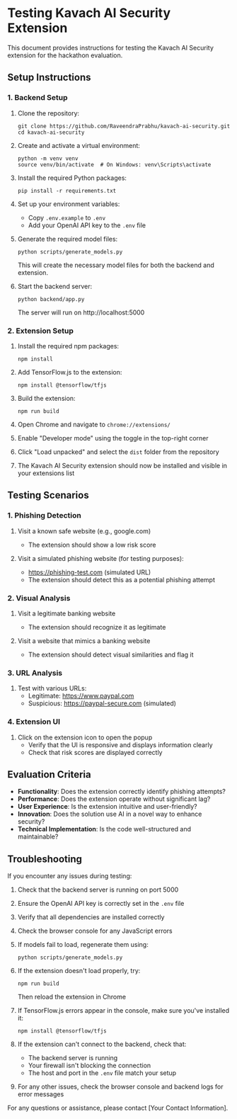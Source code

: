 # Testing Kavach AI Security Extension

This document provides instructions for testing the Kavach AI Security extension for the hackathon evaluation.

## Setup Instructions

### 1. Backend Setup

1. Clone the repository:
   ```
   git clone https://github.com/RaveendraPrabhu/kavach-ai-security.git
   cd kavach-ai-security
   ```

2. Create and activate a virtual environment:
   ```
   python -m venv venv
   source venv/bin/activate  # On Windows: venv\Scripts\activate
   ```

3. Install the required Python packages:
   ```
   pip install -r requirements.txt
   ```

4. Set up your environment variables:
   - Copy `.env.example` to `.env`
   - Add your OpenAI API key to the `.env` file

5. Generate the required model files:
   ```
   python scripts/generate_models.py
   ```
   This will create the necessary model files for both the backend and extension.

6. Start the backend server:
   ```
   python backend/app.py
   ```
   The server will run on http://localhost:5000

### 2. Extension Setup

1. Install the required npm packages:
   ```
   npm install
   ```

2. Add TensorFlow.js to the extension:
   ```
   npm install @tensorflow/tfjs
   ```

3. Build the extension:
   ```
   npm run build
   ```

4. Open Chrome and navigate to `chrome://extensions/`
5. Enable "Developer mode" using the toggle in the top-right corner
6. Click "Load unpacked" and select the `dist` folder from the repository
7. The Kavach AI Security extension should now be installed and visible in your extensions list

## Testing Scenarios

### 1. Phishing Detection

1. Visit a known safe website (e.g., google.com)
   - The extension should show a low risk score

2. Visit a simulated phishing website (for testing purposes):
   - https://phishing-test.com (simulated URL)
   - The extension should detect this as a potential phishing attempt

### 2. Visual Analysis

1. Visit a legitimate banking website
   - The extension should recognize it as legitimate

2. Visit a website that mimics a banking website
   - The extension should detect visual similarities and flag it

### 3. URL Analysis

1. Test with various URLs:
   - Legitimate: https://www.paypal.com
   - Suspicious: https://paypal-secure.com (simulated)

### 4. Extension UI

1. Click on the extension icon to open the popup
   - Verify that the UI is responsive and displays information clearly
   - Check that risk scores are displayed correctly

## Evaluation Criteria

- **Functionality**: Does the extension correctly identify phishing attempts?
- **Performance**: Does the extension operate without significant lag?
- **User Experience**: Is the extension intuitive and user-friendly?
- **Innovation**: Does the solution use AI in a novel way to enhance security?
- **Technical Implementation**: Is the code well-structured and maintainable?

## Troubleshooting

If you encounter any issues during testing:

1. Check that the backend server is running on port 5000
2. Ensure the OpenAI API key is correctly set in the `.env` file
3. Verify that all dependencies are installed correctly
4. Check the browser console for any JavaScript errors
5. If models fail to load, regenerate them using:
   ```
   python scripts/generate_models.py
   ```
6. If the extension doesn't load properly, try:
   ```
   npm run build
   ```
   Then reload the extension in Chrome

7. If TensorFlow.js errors appear in the console, make sure you've installed it:
   ```
   npm install @tensorflow/tfjs
   ```

8. If the extension can't connect to the backend, check that:
   - The backend server is running
   - Your firewall isn't blocking the connection
   - The host and port in the `.env` file match your setup

9. For any other issues, check the browser console and backend logs for error messages

For any questions or assistance, please contact [Your Contact Information]. 